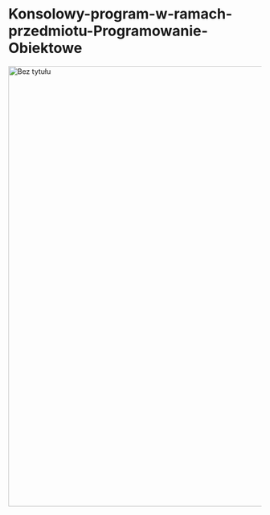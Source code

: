# Konsolowy-program-w-ramach-przedmiotu-Programowanie-Obiektowe
<img width="877" alt="Bez tytułu" src="https://user-images.githubusercontent.com/67105405/213591346-cc7d414a-126e-4228-885a-f754956eb87f.png">
